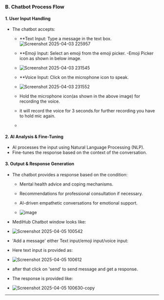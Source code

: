 ### **B. Chatbot Process Flow**

#### **1. User Input Handling**
- The chatbot accepts:
  - **Text Input: Type a message in the text box.![Screenshot 2025-04-03 225957](https://github.com/user-attachments/assets/f5153e10-ca17-414a-a5de-fba298a2ab61)

  - **Emoji Input: Select an emoji from the emoji picker.
  -Emoji Picker icon as shown in below image.
  - ![Screenshot 2025-04-03 231545](https://github.com/user-attachments/assets/2c84e88a-dca1-488e-95a4-f2698750b6d4)

  - **Voice Input: Click on the microphone icon to speak.
  - ![Screenshot 2025-04-03 231552](https://github.com/user-attachments/assets/39d2b555-f9cd-4e35-8216-3e48d7b770d9)
  - Hold the microphone icon(as shown in the above image) for recording the voice.
  - it will record the voice for 3 seconds.for further recording you have to hold mic again.
  - 


#### **2. AI Analysis & Fine-Tuning**
- AI processes the input using Natural Language Processing (NLP).
- Fine-tunes the response based on the context of the conversation.

#### **3. Output & Response Generation**
- The chatbot provides a response based on the condition:
  - Mental health advice and coping mechanisms.
  - Recommendations for professional consultation if necessary.
  - AI-driven empathetic conversations for emotional support.
 
  - ![image](https://github.com/user-attachments/assets/540cf783-d34f-480e-b712-dab6cfbd1aff)

- MediHub Chatbot window looks like:
- ![Screenshot 2025-04-05 100542](https://github.com/user-attachments/assets/2288d8aa-317c-45a9-bad7-e0ff7461a0ba)
- 'Add a message' either Text input/emoji input/voice input:
- Here text input is provided as:
- ![Screenshot 2025-04-05 100612](https://github.com/user-attachments/assets/a47270ba-5b9a-4f00-a8c0-1500e7b9a01c)
- after that click on 'send' to send message and get a response.
- The response is provided like:
- ![Screenshot 2025-04-05 100630-copy](https://github.com/user-attachments/assets/992868f3-3eb9-489b-8362-975c13ded79f)




---
